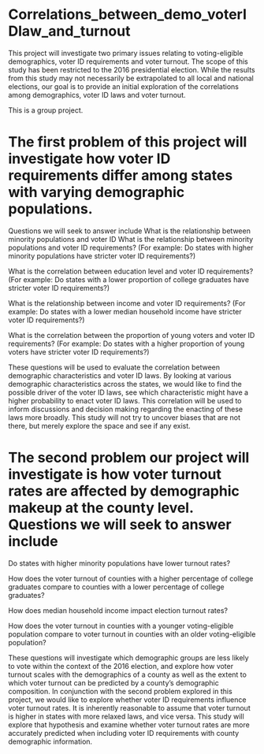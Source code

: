 # Correlations_between_demo_voterIDlaw_and_turnout
This project will investigate two primary issues relating to voting-eligible demographics, voter ID requirements and voter turnout. The scope of this study has been restricted to the 2016 presidential election. While the results from this study may not necessarily be extrapolated to all local and national elections, our goal is to provide an initial exploration of the correlations among demographics, voter ID laws and voter turnout.

This is a group project. 
# The first problem of this project will investigate how voter ID requirements differ among states with varying demographic populations.

Questions we will seek to answer include What is the relationship between minority populations and voter ID
What is the relationship between minority populations and voter ID requirements? (For example: Do states with higher minority populations have stricter voter ID requirements?)

What is the correlation between education level and voter ID requirements? (For example: Do states with a lower proportion of college graduates have stricter voter ID requirements?)

What is the relationship between income and voter ID requirements? (For example: Do states with a lower median household income have stricter voter ID requirements?)

What is the correlation between the proportion of young voters and voter ID requirements? (For example: Do states with a higher proportion of young voters have stricter voter ID requirements?)

These questions will be used to evaluate the correlation between demographic characteristics and voter ID laws. By looking at various demographic characteristics across the states, we would like to find the possible driver of the voter ID laws, see which characteristic might have a higher probability to enact voter ID laws. This correlation will be used to inform discussions and decision making regarding the enacting of these laws more broadly. This study will not try to uncover biases that are not there, but merely explore the space and see if any exist.

# The second problem our project will investigate is how voter turnout rates are affected by demographic makeup at the county level. Questions we will seek to answer include

Do states with higher minority populations have lower turnout rates?

How does the voter turnout of counties with a higher percentage of college graduates compare to counties with a lower percentage of college graduates?

How does median household income impact election turnout rates?

How does the voter turnout in counties with a younger voting-eligible population compare to voter turnout in counties with an older voting-eligible population?

These questions will investigate which demographic groups are less likely to vote within the context of the 2016 election, and explore how voter turnout scales with the demographics of a county as well as the extent to which voter turnout can be predicted by a county’s demographic composition. In conjunction with the second problem explored in this project, we would like to explore whether voter ID requirements influence voter turnout rates. It is inherently reasonable to assume that voter turnout is higher in states with more relaxed laws, and vice versa. This study will explore that hypothesis and examine whether voter turnout rates are more accurately predicted when including voter ID requirements with county demographic information.
